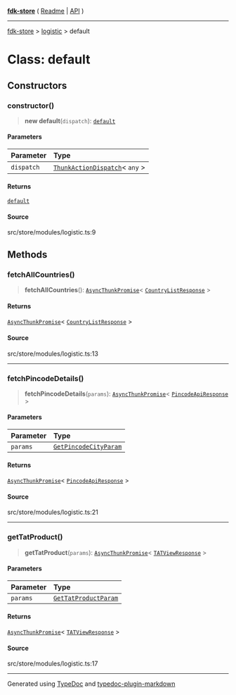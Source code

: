 [**fdk-store**](../../README.md) ( [Readme](../../README.md) \| [API](../../API.md) )

---

[fdk-store](../../API.md) > [logistic](../README.md) > default

# Class: default

## Constructors

### constructor()

> **new default**(`dispatch`): [`default`](class.default.md)

#### Parameters

| Parameter  | Type                                                                                                     |
| :--------- | :------------------------------------------------------------------------------------------------------- |
| `dispatch` | [`ThunkActionDispatch`](../../theme/internal_/type-aliases/type-alias.ThunkActionDispatch.md)\< `any` \> |

#### Returns

[`default`](class.default.md)

#### Source

src/store/modules/logistic.ts:9

## Methods

### fetchAllCountries()

> **fetchAllCountries**(): [`AsyncThunkPromise`](../../theme/internal_/type-aliases/type-alias.AsyncThunkPromise.md)\< [`CountryListResponse`](../internal_/type-aliases/type-alias.CountryListResponse.md) \>

#### Returns

[`AsyncThunkPromise`](../../theme/internal_/type-aliases/type-alias.AsyncThunkPromise.md)\< [`CountryListResponse`](../internal_/type-aliases/type-alias.CountryListResponse.md) \>

#### Source

src/store/modules/logistic.ts:13

---

### fetchPincodeDetails()

> **fetchPincodeDetails**(`params`): [`AsyncThunkPromise`](../../theme/internal_/type-aliases/type-alias.AsyncThunkPromise.md)\< [`PincodeApiResponse`](../internal_/type-aliases/type-alias.PincodeApiResponse.md) \>

#### Parameters

| Parameter | Type                                                                                 |
| :-------- | :----------------------------------------------------------------------------------- |
| `params`  | [`GetPincodeCityParam`](../internal_/type-aliases/type-alias.GetPincodeCityParam.md) |

#### Returns

[`AsyncThunkPromise`](../../theme/internal_/type-aliases/type-alias.AsyncThunkPromise.md)\< [`PincodeApiResponse`](../internal_/type-aliases/type-alias.PincodeApiResponse.md) \>

#### Source

src/store/modules/logistic.ts:21

---

### getTatProduct()

> **getTatProduct**(`params`): [`AsyncThunkPromise`](../../theme/internal_/type-aliases/type-alias.AsyncThunkPromise.md)\< [`TATViewResponse`](../internal_/type-aliases/type-alias.TATViewResponse.md) \>

#### Parameters

| Parameter | Type                                                                               |
| :-------- | :--------------------------------------------------------------------------------- |
| `params`  | [`GetTatProductParam`](../internal_/type-aliases/type-alias.GetTatProductParam.md) |

#### Returns

[`AsyncThunkPromise`](../../theme/internal_/type-aliases/type-alias.AsyncThunkPromise.md)\< [`TATViewResponse`](../internal_/type-aliases/type-alias.TATViewResponse.md) \>

#### Source

src/store/modules/logistic.ts:17

---

Generated using [TypeDoc](https://typedoc.org/) and [typedoc-plugin-markdown](https://www.npmjs.com/package/typedoc-plugin-markdown)
